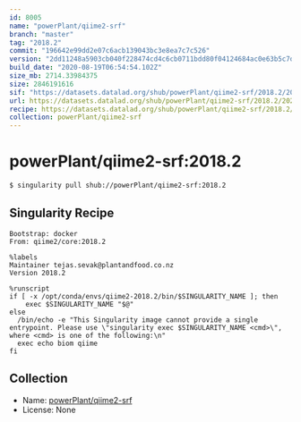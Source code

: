 ```yaml
---
id: 8005
name: "powerPlant/qiime2-srf"
branch: "master"
tag: "2018.2"
commit: "196642e99dd2e07c6acb139043bc3e8ea7c7c526"
version: "2dd11248a5903cb040f228474cd4c6cb0711bdd80f04124684ac0e63b5c7de5d"
build_date: "2020-08-19T06:54:54.102Z"
size_mb: 2714.33984375
size: 2846191616
sif: "https://datasets.datalad.org/shub/powerPlant/qiime2-srf/2018.2/2020-08-19-196642e9-2dd11248/2dd11248a5903cb040f228474cd4c6cb0711bdd80f04124684ac0e63b5c7de5d.sif"
url: https://datasets.datalad.org/shub/powerPlant/qiime2-srf/2018.2/2020-08-19-196642e9-2dd11248/
recipe: https://datasets.datalad.org/shub/powerPlant/qiime2-srf/2018.2/2020-08-19-196642e9-2dd11248/Singularity
collection: powerPlant/qiime2-srf
---
```


# powerPlant/qiime2-srf:2018.2

```bash
$ singularity pull shub://powerPlant/qiime2-srf:2018.2
```

## Singularity Recipe

```singularity
Bootstrap: docker
From: qiime2/core:2018.2

%labels
Maintainer tejas.sevak@plantandfood.co.nz
Version 2018.2

%runscript
if [ -x /opt/conda/envs/qiime2-2018.2/bin/$SINGULARITY_NAME ]; then
    exec $SINGULARITY_NAME "$@"
else
  /bin/echo -e "This Singularity image cannot provide a single entrypoint. Please use \"singularity exec $SINGULARITY_NAME <cmd>\", where <cmd> is one of the following:\n"
  exec echo biom qiime
fi
```

## Collection

 - Name: [powerPlant/qiime2-srf](https://github.com/powerPlant/qiime2-srf)
 - License: None

